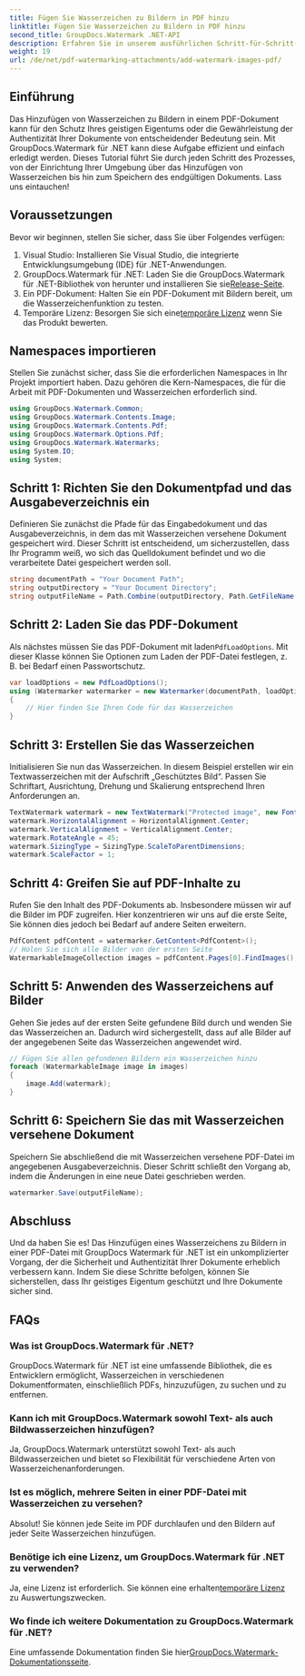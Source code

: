 ```yaml
---
title: Fügen Sie Wasserzeichen zu Bildern in PDF hinzu
linktitle: Fügen Sie Wasserzeichen zu Bildern in PDF hinzu
second_title: GroupDocs.Watermark .NET-API
description: Erfahren Sie in unserem ausführlichen Schritt-für-Schritt-Tutorial, wie Sie mithilfe von GroupDocs.Watermark für .NET Wasserzeichen zu Bildern in PDF-Dokumenten hinzufügen. Sichern Sie Ihre PDFs ganz einfach.
weight: 19
url: /de/net/pdf-watermarking-attachments/add-watermark-images-pdf/
---
```

## Einführung
Das Hinzufügen von Wasserzeichen zu Bildern in einem PDF-Dokument kann für den Schutz Ihres geistigen Eigentums oder die Gewährleistung der Authentizität Ihrer Dokumente von entscheidender Bedeutung sein. Mit GroupDocs.Watermark für .NET kann diese Aufgabe effizient und einfach erledigt werden. Dieses Tutorial führt Sie durch jeden Schritt des Prozesses, von der Einrichtung Ihrer Umgebung über das Hinzufügen von Wasserzeichen bis hin zum Speichern des endgültigen Dokuments. Lass uns eintauchen!
## Voraussetzungen
Bevor wir beginnen, stellen Sie sicher, dass Sie über Folgendes verfügen:
1. Visual Studio: Installieren Sie Visual Studio, die integrierte Entwicklungsumgebung (IDE) für .NET-Anwendungen.
2.  GroupDocs.Watermark für .NET: Laden Sie die GroupDocs.Watermark für .NET-Bibliothek von herunter und installieren Sie sie[Release-Seite](https://releases.groupdocs.com/Watermark/net/).
3. Ein PDF-Dokument: Halten Sie ein PDF-Dokument mit Bildern bereit, um die Wasserzeichenfunktion zu testen.
4.  Temporäre Lizenz: Besorgen Sie sich eine[temporäre Lizenz](https://purchase.groupdocs.com/temporary-license/) wenn Sie das Produkt bewerten.
## Namespaces importieren
Stellen Sie zunächst sicher, dass Sie die erforderlichen Namespaces in Ihr Projekt importiert haben. Dazu gehören die Kern-Namespaces, die für die Arbeit mit PDF-Dokumenten und Wasserzeichen erforderlich sind.
```csharp
using GroupDocs.Watermark.Common;
using GroupDocs.Watermark.Contents.Image;
using GroupDocs.Watermark.Contents.Pdf;
using GroupDocs.Watermark.Options.Pdf;
using GroupDocs.Watermark.Watermarks;
using System.IO;
using System;
```
## Schritt 1: Richten Sie den Dokumentpfad und das Ausgabeverzeichnis ein
Definieren Sie zunächst die Pfade für das Eingabedokument und das Ausgabeverzeichnis, in dem das mit Wasserzeichen versehene Dokument gespeichert wird. Dieser Schritt ist entscheidend, um sicherzustellen, dass Ihr Programm weiß, wo sich das Quelldokument befindet und wo die verarbeitete Datei gespeichert werden soll.
```csharp
string documentPath = "Your Document Path";
string outputDirectory = "Your Document Directory";
string outputFileName = Path.Combine(outputDirectory, Path.GetFileName(documentPath));
```
## Schritt 2: Laden Sie das PDF-Dokument
 Als nächstes müssen Sie das PDF-Dokument mit laden`PdfLoadOptions`. Mit dieser Klasse können Sie Optionen zum Laden der PDF-Datei festlegen, z. B. bei Bedarf einen Passwortschutz.
```csharp
var loadOptions = new PdfLoadOptions();
using (Watermarker watermarker = new Watermarker(documentPath, loadOptions))
{
    // Hier finden Sie Ihren Code für das Wasserzeichen
}
```
## Schritt 3: Erstellen Sie das Wasserzeichen
Initialisieren Sie nun das Wasserzeichen. In diesem Beispiel erstellen wir ein Textwasserzeichen mit der Aufschrift „Geschütztes Bild“. Passen Sie Schriftart, Ausrichtung, Drehung und Skalierung entsprechend Ihren Anforderungen an.
```csharp
TextWatermark watermark = new TextWatermark("Protected image", new Font("Arial", 8));
watermark.HorizontalAlignment = HorizontalAlignment.Center;
watermark.VerticalAlignment = VerticalAlignment.Center;
watermark.RotateAngle = 45;
watermark.SizingType = SizingType.ScaleToParentDimensions;
watermark.ScaleFactor = 1;
```
## Schritt 4: Greifen Sie auf PDF-Inhalte zu
Rufen Sie den Inhalt des PDF-Dokuments ab. Insbesondere müssen wir auf die Bilder im PDF zugreifen. Hier konzentrieren wir uns auf die erste Seite, Sie können dies jedoch bei Bedarf auf andere Seiten erweitern.
```csharp
PdfContent pdfContent = watermarker.GetContent<PdfContent>();
// Holen Sie sich alle Bilder von der ersten Seite
WatermarkableImageCollection images = pdfContent.Pages[0].FindImages();
```
## Schritt 5: Anwenden des Wasserzeichens auf Bilder
Gehen Sie jedes auf der ersten Seite gefundene Bild durch und wenden Sie das Wasserzeichen an. Dadurch wird sichergestellt, dass auf alle Bilder auf der angegebenen Seite das Wasserzeichen angewendet wird.
```csharp
// Fügen Sie allen gefundenen Bildern ein Wasserzeichen hinzu
foreach (WatermarkableImage image in images)
{
    image.Add(watermark);
}
```
## Schritt 6: Speichern Sie das mit Wasserzeichen versehene Dokument
Speichern Sie abschließend die mit Wasserzeichen versehene PDF-Datei im angegebenen Ausgabeverzeichnis. Dieser Schritt schließt den Vorgang ab, indem die Änderungen in eine neue Datei geschrieben werden.
```csharp
watermarker.Save(outputFileName);
```
## Abschluss
Und da haben Sie es! Das Hinzufügen eines Wasserzeichens zu Bildern in einer PDF-Datei mit GroupDocs Watermark für .NET ist ein unkomplizierter Vorgang, der die Sicherheit und Authentizität Ihrer Dokumente erheblich verbessern kann. Indem Sie diese Schritte befolgen, können Sie sicherstellen, dass Ihr geistiges Eigentum geschützt und Ihre Dokumente sicher sind.
## FAQs
### Was ist GroupDocs.Watermark für .NET?
GroupDocs.Watermark für .NET ist eine umfassende Bibliothek, die es Entwicklern ermöglicht, Wasserzeichen in verschiedenen Dokumentformaten, einschließlich PDFs, hinzuzufügen, zu suchen und zu entfernen.
### Kann ich mit GroupDocs.Watermark sowohl Text- als auch Bildwasserzeichen hinzufügen?
Ja, GroupDocs.Watermark unterstützt sowohl Text- als auch Bildwasserzeichen und bietet so Flexibilität für verschiedene Arten von Wasserzeichenanforderungen.
### Ist es möglich, mehrere Seiten in einer PDF-Datei mit Wasserzeichen zu versehen?
Absolut! Sie können jede Seite im PDF durchlaufen und den Bildern auf jeder Seite Wasserzeichen hinzufügen.
### Benötige ich eine Lizenz, um GroupDocs.Watermark für .NET zu verwenden?
 Ja, eine Lizenz ist erforderlich. Sie können eine erhalten[temporäre Lizenz](https://purchase.groupdocs.com/temporary-license/) zu Auswertungszwecken.
### Wo finde ich weitere Dokumentation zu GroupDocs.Watermark für .NET?
 Eine umfassende Dokumentation finden Sie hier[GroupDocs.Watermark-Dokumentationsseite](https://tutorials.groupdocs.com/Watermark/net/).